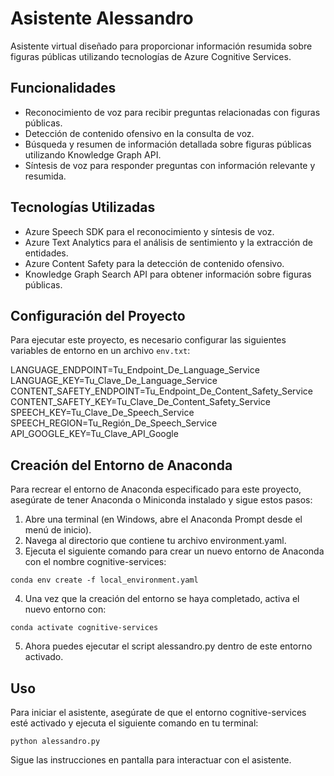 # Asistente Alessandro

Asistente virtual diseñado para proporcionar información resumida sobre figuras públicas utilizando tecnologías de Azure Cognitive Services.

## Funcionalidades

- Reconocimiento de voz para recibir preguntas relacionadas con figuras públicas.
- Detección de contenido ofensivo en la consulta de voz.
- Búsqueda y resumen de información detallada sobre figuras públicas utilizando Knowledge Graph API.
- Síntesis de voz para responder preguntas con información relevante y resumida.

## Tecnologías Utilizadas

- Azure Speech SDK para el reconocimiento y síntesis de voz.
- Azure Text Analytics para el análisis de sentimiento y la extracción de entidades.
- Azure Content Safety para la detección de contenido ofensivo.
- Knowledge Graph Search API para obtener información sobre figuras públicas.

## Configuración del Proyecto

Para ejecutar este proyecto, es necesario configurar las siguientes variables de entorno en un archivo `env.txt`:

LANGUAGE_ENDPOINT=Tu_Endpoint_De_Language_Service
LANGUAGE_KEY=Tu_Clave_De_Language_Service
CONTENT_SAFETY_ENDPOINT=Tu_Endpoint_De_Content_Safety_Service
CONTENT_SAFETY_KEY=Tu_Clave_De_Content_Safety_Service
SPEECH_KEY=Tu_Clave_De_Speech_Service
SPEECH_REGION=Tu_Región_De_Speech_Service
API_GOOGLE_KEY=Tu_Clave_API_Google

## Creación del Entorno de Anaconda
Para recrear el entorno de Anaconda especificado para este proyecto, asegúrate de tener Anaconda o Miniconda instalado y sigue estos pasos:

1. Abre una terminal (en Windows, abre el Anaconda Prompt desde el menú de inicio).
2. Navega al directorio que contiene tu archivo environment.yaml.
3. Ejecuta el siguiente comando para crear un nuevo entorno de Anaconda con el nombre cognitive-services:

<code>conda env create -f local_environment.yaml</code>

4. Una vez que la creación del entorno se haya completado, activa el nuevo entorno con:

<code>conda activate cognitive-services</code>

5. Ahora puedes ejecutar el script alessandro.py dentro de este entorno activado.

## Uso
Para iniciar el asistente, asegúrate de que el entorno cognitive-services esté activado y ejecuta el siguiente comando en tu terminal:

<code>python alessandro.py</code>

Sigue las instrucciones en pantalla para interactuar con el asistente.